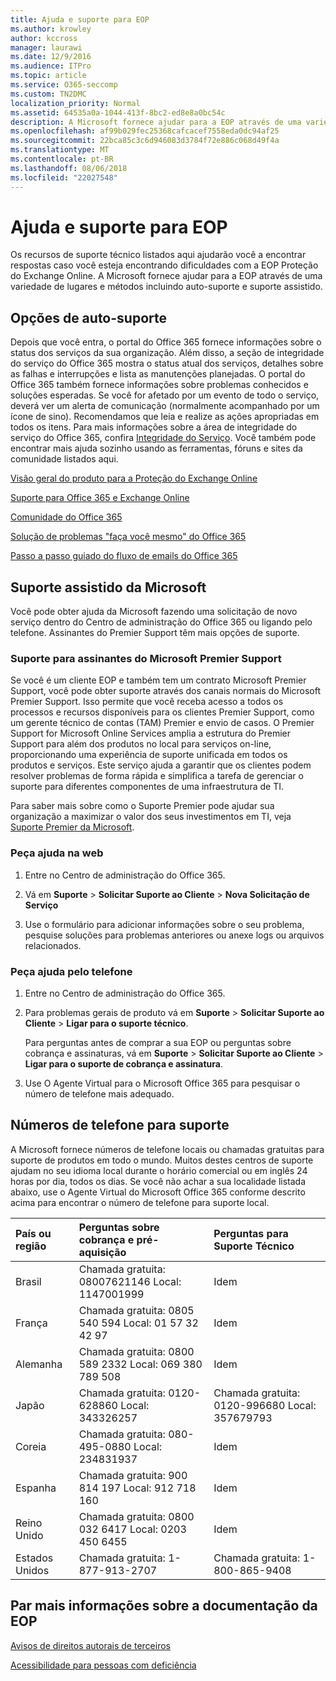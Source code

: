 ```yaml
---
title: Ajuda e suporte para EOP
ms.author: krowley
author: kccross
manager: laurawi
ms.date: 12/9/2016
ms.audience: ITPro
ms.topic: article
ms.service: O365-seccomp
ms.custom: TN2DMC
localization_priority: Normal
ms.assetid: 64535a0a-1044-413f-8bc2-ed8e8a0bc54c
description: A Microsoft fornece ajudar para a EOP através de uma variedade de lugares e métodos incluindo auto-suporte e suporte assistido.
ms.openlocfilehash: af99b029fec25368cafcacef7558eda0dc94af25
ms.sourcegitcommit: 22bca85c3c6d946083d3784f72e886c068d49f4a
ms.translationtype: MT
ms.contentlocale: pt-BR
ms.lasthandoff: 08/06/2018
ms.locfileid: "22027548"
---
```

# <a name="help-and-support-for-eop"></a>Ajuda e suporte para EOP

Os recursos de suporte técnico listados aqui ajudarão você a encontrar respostas caso você esteja encontrando dificuldades com a EOP Proteção do Exchange Online. A Microsoft fornece ajudar para a EOP através de uma variedade de lugares e métodos incluindo auto-suporte e suporte assistido. 
  
## <a name="self-support-options"></a>Opções de auto-suporte

Depois que você entra, o portal do Office 365 fornece informações sobre o status dos serviços da sua organização. Além disso, a seção de integridade do serviço do Office 365 mostra o status atual dos serviços, detalhes sobre as falhas e interrupções e lista as manutenções planejadas. O portal do Office 365 também fornece informações sobre problemas conhecidos e soluções esperadas. Se você for afetado por um evento de todo o serviço, deverá ver um alerta de comunicação (normalmente acompanhado por um ícone de sino). Recomendamos que leia e realize as ações apropriadas em todos os itens. Para mais informações sobre a área de integridade do serviço do Office 365, confira [Integridade do Serviço](https://go.microsoft.com/fwlink/?LinkId=394289). Você também pode encontrar mais ajuda sozinho usando as ferramentas, fóruns e sites da comunidade listados aqui.
  
[Visão geral do produto para a Proteção do Exchange Online](https://go.microsoft.com/fwlink/p/?LinkId=279912)
  
[Suporte para Office 365 e Exchange Online](https://go.microsoft.com/fwlink/?LinkId=299655)
  
[Comunidade do Office 365](https://go.microsoft.com/fwlink/?LinkId=299656)
  
[Solução de problemas "faça você mesmo" do Office 365](https://go.microsoft.com/fwlink/?LinkId=299657)
  
[Passo a passo guiado do fluxo de emails do Office 365](https://go.microsoft.com/fwlink/?LinkId=323470)
  
## <a name="assisted-support-from-microsoft"></a>Suporte assistido da Microsoft

Você pode obter ajuda da Microsoft fazendo uma solicitação de novo serviço dentro do Centro de administração do Office 365 ou ligando pelo telefone. Assinantes do Premier Support têm mais opções de suporte.
  
### <a name="support-for-microsoft-premier-support-subscribers"></a>Suporte para assinantes do Microsoft Premier Support

Se você é um cliente EOP e também tem um contrato Microsoft Premier Support, você pode obter suporte através dos canais normais do Microsoft Premier Support. Isso permite que você receba acesso a todos os processos e recursos disponíveis para os clientes Premier Support, como um gerente técnico de contas (TAM) Premier e envio de casos. O Premier Support for Microsoft Online Services amplia a estrutura do Premier Support para além dos produtos no local para serviços on-line, proporcionando uma experiência de suporte unificada em todos os produtos e serviços. Este serviço ajuda a garantir que os clientes podem resolver problemas de forma rápida e simplifica a tarefa de gerenciar o suporte para diferentes componentes de uma infraestrutura de TI.
  
Para saber mais sobre como o Suporte Premier pode ajudar sua organização a maximizar o valor dos seus investimentos em TI, veja [Suporte Premier da Microsoft](https://go.microsoft.com/fwlink/?LinkId=317437).
  
### <a name="ask-for-help-on-the-web"></a>Peça ajuda na web

1. Entre no Centro de administração do Office 365.
    
2. Vá em **Suporte** \> **Solicitar Suporte ao Cliente** \> **Nova Solicitação de Serviço**
    
3. Use o formulário para adicionar informações sobre o seu problema, pesquise soluções para problemas anteriores ou anexe logs ou arquivos relacionados.
    
### <a name="ask-for-help-on-the-telephone"></a>Peça ajuda pelo telefone

1. Entre no Centro de administração do Office 365.
    
2. Para problemas gerais de produto vá em **Suporte** \> **Solicitar Suporte ao Cliente** \> **Ligar para o suporte técnico**.
    
    Para perguntas antes de comprar a sua EOP ou perguntas sobre cobrança e assinaturas, vá em **Suporte** \> **Solicitar Suporte ao Cliente** \> **Ligar para o suporte de cobrança e assinatura**.
    
3. Use O Agente Virtual para o Microsoft Office 365 para pesquisar o número de telefone mais adequado.
    
## <a name="support-telephone-numbers"></a>Números de telefone para suporte

A Microsoft fornece números de telefone locais ou chamadas gratuitas para suporte de produtos em todo o mundo. Muitos destes centros de suporte ajudam no seu idioma local durante o horário comercial ou em inglês 24 horas por dia, todos os dias. Se você não achar a sua localidade listada abaixo, use o Agente Virtual do Microsoft Office 365 conforme descrito acima para encontrar o número de telefone para suporte local.
  
|**País ou região**|**Perguntas sobre cobrança e pré-aquisição**|**Perguntas para Suporte Técnico**|
|:-----|:-----|:-----|
|Brasil  <br/> |Chamada gratuita: 08007621146          Local: 1147001999  <br/> |Idem  <br/> |
|França  <br/> |Chamada gratuita: 0805 540 594           Local: 01 57 32 42 97  <br/> |Idem  <br/> |
|Alemanha  <br/> |Chamada gratuita: 0800 589 2332           Local: 069 380 789 508  <br/> |Idem  <br/> |
|Japão  <br/> |Chamada gratuita: 0120-628860          Local: 343326257  <br/> |Chamada gratuita: 0120-996680          Local: 357679793  <br/> |
|Coreia  <br/> |Chamada gratuita: 080-495-0880          Local: 234831937  <br/> |Idem  <br/> |
|Espanha  <br/> |Chamada gratuita: 900 814 197          Local: 912 718 160  <br/> |Idem  <br/> |
|Reino Unido  <br/> |Chamada gratuita: 0800 032 6417          Local: 0203 450 6455  <br/> |Idem  <br/> |
|Estados Unidos  <br/> |Chamada gratuita: 1-877-913-2707  <br/> |Chamada gratuita: 1-800-865-9408  <br/> |
   
## <a name="for-more-information-about-eop-documentation"></a>Par mais informações sobre a documentação da EOP

[Avisos de direitos autorais de terceiros](third-party-copyright-notices.md)
  
[Acessibilidade para pessoas com deficiência](accessibility-for-people-with-disabilities.md)
  

